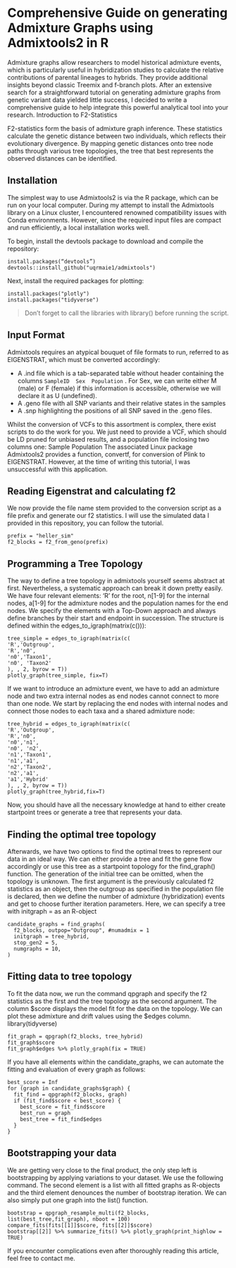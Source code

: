 # Comprehensive Guide on generating Admixture Graphs using Admixtools2 in R
Admixture graphs allow researchers to model historical admixture events, which is particularly useful in hybridization studies to calculate the relative contributions of parental lineages to hybrids. They provide additional insights beyond classic Treemix and f-branch plots. After an extensive search for a straightforward tutorial on generating admixture graphs from genetic variant data yielded little success, I decided to write a comprehensive guide to help integrate this powerful analytical tool into your research.
Introduction to F2-Statistics


F2-statistics form the basis of admixture graph inference. These statistics calculate the genetic distance between two individuals, which reflects their evolutionary divergence. By mapping genetic distances onto tree node paths through various tree topologies, the tree that best represents the observed distances can be identified.

## Installation

The simplest way to use Admixtools2 is via the R package, which can be run on your local computer. During my attempt to install the Admixtools library on a Linux cluster, I encountered renowned compatibility issues with Conda environments. However, since the required input files are compact and run efficiently, a local installation works well.

To begin, install the devtools package to download and compile the repository:

    install.packages(“devtools”)
    devtools::install_github("uqrmaie1/admixtools")

Next, install the required packages for plotting:

    install.packages("plotly")
    install.packages("tidyverse")

> Don’t forget to call the libraries with library() before running the script. 

## Input Format

Admixtools requires an atypical bouquet of file formats to run, referred to as EIGENSTRAT, which must be converted accordingly: 
- A .ind file which is a tab-separated table without header containing the columns  ``` SampleID  Sex  Population ``` . For Sex, we can write either M (male) or F (female) if this information is accessible, otherwise we will declare it as U (undefined).
- A .geno file with all SNP variants and their relative states in the samples
- A .snp highlighting the positions of all SNP saved in the .geno files.

Whilst the conversion of VCFs to this assortment is complex, there exist scripts to do the work for you. We just need to provide a VCF, which should be LD pruned for unbiased results, and a population file inclosing two columns one: Sample	Population
The associated Linux package Admixtools2 provides a function, convertf, for conversion of Plink to EIGENSTRAT. However, at the time of writing this tutorial, I was unsuccessful with this application.

## Reading Eigenstrat and calculating f2

We now provide the file name stem provided to the conversion script as a file prefix and generate our f2 statistics. I will use the simulated data I provided in this repository, you can follow the tutorial.

``` library(admixtools)
prefix = "heller_sim"
f2_blocks = f2_from_geno(prefix)
``` 



## Programming a Tree Topology
The way to define a tree topology in admixtools yourself seems abstract at first. Nevertheless, a systematic approach can break it down pretty easily. We have four relevant elements: ‘R’ for the root, n[1-9] for the internal nodes, a[1-9] for the admixture nodes and the population names for the end nodes. We specify the elements with a Top-Down approach and always define branches by their start and endpoint in succession. The structure is defined within the edges_to_igraph(matrix(c())):
```library(plotly)
tree_simple = edges_to_igraph(matrix(c(
'R','Outgroup',
'R','n0',
'n0','Taxon1',
'n0', 'Taxon2'
), , 2, byrow = T))
plotly_graph(tree_simple, fix=T)
```
If we want to introduce an admixture event, we have to add an admixture node and two extra internal nodes as end nodes cannot connect to more than one node. We start by replacing the end nodes with internal nodes and connect those nodes to each taxa and a shared admixture node:
```library(plotly)
tree_hybrid = edges_to_igraph(matrix(c(
'R','Outgroup',
'R','n0',
'n0','n1',
'n0', 'n2',
'n1','Taxon1',
'n1','a1',
'n2','Taxon2',
'n2','a1',
'a1','Hybrid'
), , 2, byrow = T)) 
plotly_graph(tree_hybrid,fix=T)
```
Now, you should have all the necessary knowledge at hand to either create startpoint trees or generate a tree that represents your data.

## Finding the optimal tree topology 

Afterwards, we have two options to find the optimal trees to represent our data in an ideal way. We can either provide a tree and fit the gene flow accordingly or use this tree as a startpoint topology for the find_graph() function. The generation of the initial tree can be omitted, when the topology is unknown.
The first argument is the previously calculated f2 statistics as an object, then the outgroup as specified in the population file is declared, then we define the number of admixture (hybridization) events and get to choose further iteration parameters. Here, we can specify a tree with initgraph = as an R-object 
```
candidate_graphs = find_graphs(
  f2_blocks, outpop="Outgroup", #numadmix = 1
  initgraph = tree_hybrid,
  stop_gen2 = 5,
  numgraphs = 10,
)
 ```

## Fitting data to tree topology
To fit the data now, we run the command qpgraph and specify the f2 statistics as the first and the tree topology as the second argument. The column $score displays the model fit for the data on the topology. We can plot these admixture and drift values using the $edges column. library(tidyverse)
```
fit_graph = qpgraph(f2_blocks, tree_hybrid)
fit_graph$score
fit_graph$edges %>% plotly_graph(fix = TRUE)
```
If you have all elements within the candidate_graphs, we can automate the fitting and evaluation of every graph as follows: 

```best_graph = NULL
best_score = Inf
for (graph in candidate_graphs$graph) {
  fit_find = qpgraph(f2_blocks, graph)
  if (fit_find$score < best_score) {
    best_score = fit_find$score
    best_run = graph
    best_tree = fit_find$edges    
  }
}
```
## Bootstrapping your data 
We are getting very close to the final product, the only step left is bootstrapping by applying variations to your dataset. We use the following command. The second element is a list with all fitted graphs as R-objects and the third element denounces the number of bootstrap iteration. We can also simply put one graph into the list() function.
```
bootstrap = qpgraph_resample_multi(f2_blocks, list(best_tree,fit_graph), nboot = 100)
compare_fits(fits[[1]]$score, fits[[2]]$score)
bootstrap[[2]] %>% summarize_fits() %>% plotly_graph(print_highlow = TRUE)
```
If you encounter complications even after thoroughly reading this article, feel free to contact me.
